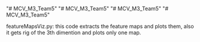 "# MCV_M3_Team5" 
"# MCV_M3_Team5" 
"# MCV_M3_Team5" 
"# MCV_M3_Team5" 

featureMapsViz.py: this code extracts the feature maps and plots them, also it gets rig of the 3th dimention and plots only one map.

